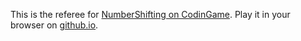This is the referee for [NumberShifting on CodinGame](https://www.codingame.com/multiplayer/optimization/number-shifting).
Play it in your browser on [github.io](https://eulerschezahl.github.io/NumberShifting.html).
